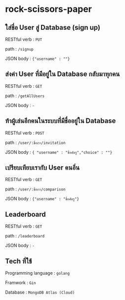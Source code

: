 # rock-scissors-paper

## ใส่ชี่อ User สู่ Database (sign up)
RESTful verb : `PUT`

path : `/signup`

JSON body : `{"username" : ""}`

## ส่งค่า User ที่มีอยู่ใน Database กลับมาทุกคน
RESTful verb : `GET`

path : `/getAllUsers`

JSON body : `-`

## ท้าผู้เล่นอีกคนในระบบที่มีชื่ออยู่ใน Database 
RESTful verb : `POST`

path : `/user/:ชื่อเรา/invitation`

JSON body : `{ "username" : "ชื่อศัตรู","choice" : ""}`

## เปรียบเทียบเรากับ User คนอิ่น
RESTful verb : `GET`

path : `/user/:ชื่อเรา/comparison`

JSON body : `{"username" : "ชื่อศัตรู"}`

## Leaderboard
RESTful verb : `GET`

path : `/leaderboard`

JSON body : `-`

## Tech ที่ใช้
Programming language : `golang`

Framwork : `Gin`

Database : `MongoDB Atlas (Cloud)`

